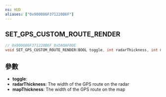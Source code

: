 ```yaml
---
ns: HUD
aliases: ["0x900086F371220B6F"]
---
```

## SET_GPS_CUSTOM_ROUTE_RENDER

```c
// 0x900086F371220B6F 0xDA0AF00E
void SET_GPS_CUSTOM_ROUTE_RENDER(BOOL toggle, int radarThickness, int mapThickness);
```


## 參數
* **toggle**: 
* **radarThickness**: The width of the GPS route on the radar
* **mapThickness**: The width of the GPS route on the map

